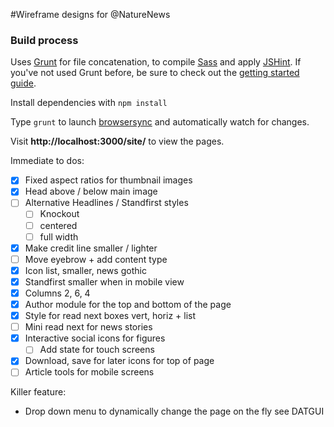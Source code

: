 #Wireframe designs for @NatureNews

### Build process

Uses [Grunt](http://gruntjs.com/) for file concatenation, to compile [Sass](http://sass-lang.com/) and apply [JSHint](https://github.com/gruntjs/grunt-contrib-jshint). If you've not used Grunt before, be sure to check out the [getting started guide](http://gruntjs.com/getting-started).

Install dependencies with `npm install`

Type `grunt` to launch [browsersync](http://www.browsersync.io/docs/grunt/) and automatically watch for changes.

Visit **http://localhost:3000/site/** to view the pages.

Immediate to dos:

- [x] Fixed aspect ratios for thumbnail images 
- [x] Head above / below main image
- [ ] Alternative Headlines / Standfirst styles 
	- [ ] Knockout
	- [ ] centered
	- [ ] full width
- [x] Make credit line smaller / lighter
- [ ] Move eyebrow + add content type
- [x] Icon list, smaller, news gothic 
- [x] Standfirst smaller when in mobile view
- [x] Columns 2, 6, 4
- [x] Author module for the top and bottom of the page
- [x] Style for read next boxes vert, horiz + list
- [ ] Mini read next for news stories 
- [x] Interactive social icons for figures
	- [ ] Add state for touch screens
- [x] Download, save for later icons for top of page
- [ ] Article tools for mobile screens

Killer feature:
- Drop down menu to dynamically change the page on the fly see DATGUI